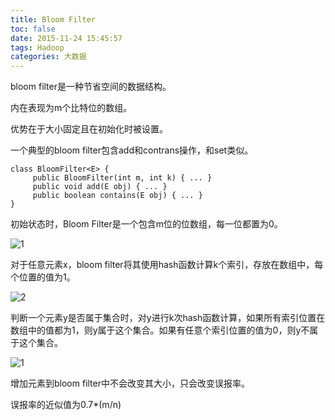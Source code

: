 ```yaml
---
title: Bloom Filter
toc: false
date: 2015-11-24 15:45:57
tags: Hadoop
categories: 大数据
---
```


bloom filter是一种节省空间的数据结构。

内在表现为m个比特位的数组。

优势在于大小固定且在初始化时被设置。

一个典型的bloom filter包含add和contrans操作，和set类似。

	class BloomFilter<E> {
	     public BloomFilter(int m, int k) { ... }
	     public void add(E obj) { ... }
	     public boolean contains(E obj) { ... }
	}

初始状态时，Bloom Filter是一个包含m位的位数组，每一位都置为0。

![1](http://7xqgix.com1.z0.glb.clouddn.com/2.png)

对于任意元素x，bloom filter将其使用hash函数计算k个索引，存放在数组中，每个位置的值为1。

![2](http://7xqgix.com1.z0.glb.clouddn.com/3.png)

判断一个元素y是否属于集合时，对y进行k次hash函数计算，如果所有索引位置在数组中的值都为1，则y属于这个集合。如果有任意个索引位置的值为0，则y不属于这个集合。

![1](http://7xqgix.com1.z0.glb.clouddn.com/4.png)

增加元素到bloom filter中不会改变其大小，只会改变误报率。

误报率的近似值为0.7*(m/n)
